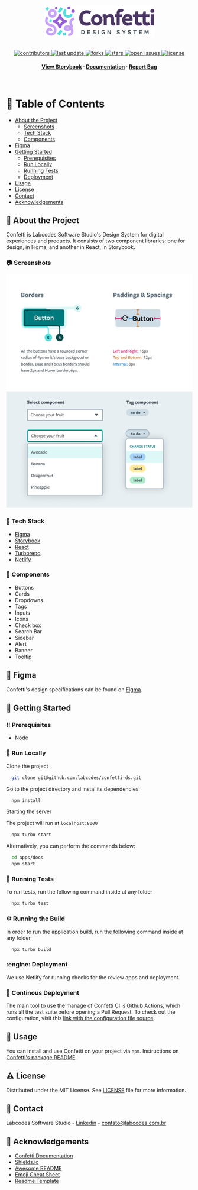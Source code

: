 <div align="center">

  <img src="assets/logo.svg" alt="logo" width="300" height="auto" />

<!-- Badges -->
<p>
  </br>
  <a href="https://github.com/Labcodes/confetti-ds/graphs/contributors">
    <img src="https://img.shields.io/github/contributors/Labcodes/confetti-ds" alt="contributors" />
  </a>
  <a href="">
    <img src="https://img.shields.io/github/last-commit/Labcodes/confetti-ds" alt="last update" />
  </a>
  <a href="https://github.com/Labcodes/confetti-ds/network/members">
    <img src="https://img.shields.io/github/forks/Labcodes/confetti-ds" alt="forks" />
  </a>
  <a href="https://github.com/Labcodes/confetti-ds/stargazers">
    <img src="https://img.shields.io/github/stars/Labcodes/confetti-ds" alt="stars" />
  </a>
  <a href="https://github.com/Labcodes/confetti-ds/issues/">
    <img src="https://img.shields.io/github/issues/Labcodes/confetti-ds" alt="open issues" />
  </a>
  <a href="https://github.com/Labcodes/confetti-ds/blob/master/LICENSE">
    <img src="https://img.shields.io/github/license/Labcodes/confetti-ds.svg" alt="license" />
  </a>
</p>

<h4>
    <a href="https://main--confetti-storybook.netlify.app">View Storybook</a>
  <span> · </span>
    <a href="https://zeroheight.com/8b109e376/p/74e037-confetti">Documentation</a>
  <span> · </span>
    <a href="https://github.com/Labcodes/confetti-ds/issues/">Report Bug</a>
</h4>

</div>

<br />

<!-- Table of Contents -->

# :notebook_with_decorative_cover: Table of Contents

- [About the Project](#star2-about-the-project)
  - [Screenshots](#camera-screenshots)
  - [Tech Stack](#space_invader-tech-stack)
  - [Components](#jigsaw-components)
- [Figma](#art-figma)
- [Getting Started](#toolbox-getting-started)
  - [Prerequisites](#bangbang-prerequisites)
  - [Run Locally](#running-run-locally)
  - [Running Tests](#test_tube-running-tests)
  - [Deployment](#engine-deployment)
- [Usage](#eyes-usage)
- [License](#warning-license)
- [Contact](#handshake-contact)
- [Acknowledgements](#gem-acknowledgements)

<!-- About the Project -->

## :star2: About the Project

Confetti is Labcodes Software Studio's Design System for digital experiences and products. It consists of two component libraries: one for design, in Figma, and another in React, in Storybook.

<!-- Screenshots -->

### :camera: Screenshots

  ![Screenshot of Button border, padding and spacing specifications](assets/Screenshot_1.png)
  ![Screenshot of Select and Tag Components](assets/Screenshot_2.png)

<!-- TechStack -->

### :space_invader: Tech Stack

- [Figma](https://www.figma.com)
- [Storybook](https://storybook.js.org/)
- [React](https://reactjs.org/)
- [Turborepo](https://turbo.build/)
- [Netlify](https://www.netlify.com/)

<!-- Components -->

### :jigsaw: Components

- Buttons
- Cards
- Dropdowns
- Tags
- Inputs
- Icons
- Check box
- Search Bar
- Sidebar
- Alert
- Banner
- Tooltip

<!-- Figma -->
## :art: Figma

Confetti's design specifications can be found on [Figma](https://www.figma.com/file/Wx7jj5klQn3YsRA2XcIV3E/Confetti-%2F-%F0%9F%93%9A-Components?t=wwJ2zxNe5SyHBTlN-6).

<!-- Getting Started -->

## :toolbox: Getting Started

<!-- Prerequisites -->

### :bangbang: Prerequisites

- [Node](https://nodejs.org/en/)

<!-- Run Locally -->

### :running: Run Locally

Clone the project

```bash
  git clone git@github.com:labcodes/confetti-ds.git
```

Go to the project directory and instal its dependencies

```bash
  npm install
```

<!-- Start the server -->

Starting the server

The project will run at `localhost:8000`

```bash
  npx turbo start
```
Alternatively, you can perform the commands below:

```bash
  cd apps/docs
  npm start
```

<!-- Running Tests -->

### :test_tube: Running Tests

To run tests, run the following command inside at any folder

```bash
  npx turbo test
```

<!-- Rnunning the build-->

### :gear: Running the Build

In order to run the application build, run the following command inside at any folder

```bash
  npx turbo build
```

<!-- Deployment -->

### :engine: Deployment

We use Netlify for running checks for the review apps and deployment.

<!-- CI/CD -->

### :eyes: Continous Deployment

The main tool to use the manage of Confetti CI is Github Actions, which runs all the test suite before opening a Pull Request. To check out the configuration, visit this [link with the configuration file source](https://github.com/labcodes/confetti-ds/blob/main/.github/workflows/ci.yml).

<!-- Usage -->

## :eyes: Usage

You can install and use Confetti on your project via `npm`. Instructions on [Confetti's package README](packages/confetti-ds/README.md).

<!-- License -->

## :warning: License

Distributed under the MIT License. See [LICENSE](LICENSE) file for more information.

<!-- Contact -->

## :handshake: Contact

Labcodes Software Studio - [Linkedin](https://www.linkedin.com/company/labcodes/) - contato@labcodes.com.br

<!-- Acknowledgments -->

## :gem: Acknowledgements

- [Confetti Documentation](https://confetti.labcodes.com.br)
- [Shields.io](https://shields.io/)
- [Awesome README](https://github.com/matiassingers/awesome-readme)
- [Emoji Cheat Sheet](https://github.com/ikatyang/emoji-cheat-sheet/blob/master/README.md#travel--places)
- [Readme Template](https://github.com/othneildrew/Best-README-Template)

